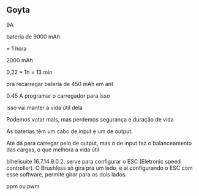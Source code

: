 
## Goyta

9A

bateria de 9000 mAh

= 1 hora

2000 mAh

0,22 * 1h = 13 min

pra recarregar bateria de 450 mAh em ant

0.45 A
programar o carregador para isso

isso vai manter a vida útil dela

Podemos votar mais, mas perdemos segurança e duração de vida

As baterias têm um cabo de input e um de output.

Até dá para carregar pelo de output, mas o de input faz o balanceamento das cargas, o que melhora a vida útil

blhelisuite 16.7.14.9.0.2: serve para configurar o ESC (Eletronic speed controller). O Brushless só gira pra um lado, e aí configurando o ESC com esse software, permite girar para os dois lados.

ppm ou pwm


